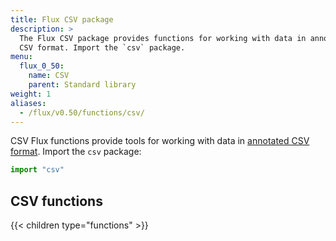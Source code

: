 ```yaml
---
title: Flux CSV package
description: >
  The Flux CSV package provides functions for working with data in annotated
  CSV format. Import the `csv` package.
menu:
  flux_0_50:
    name: CSV
    parent: Standard library
weight: 1
aliases:
  - /flux/v0.50/functions/csv/
---
```


CSV Flux functions provide tools for working with data in [annotated CSV format](https://github.com/influxdata/flux/blob/master/docs/SPEC.md#csv).
Import the `csv` package:

```js
import "csv"
```

## CSV functions
{{< children type="functions" >}}
